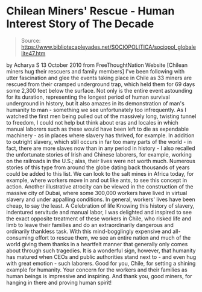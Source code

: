 # Chilean Miners' Rescue - Human Interest Story of The Decade

> Source: https://www.bibliotecapleyades.net/SOCIOPOLITICA/sociopol_globalelite47.htm

by Acharya S
13 October 2010
from
FreeThoughtNation Website
[Chilean miners hug their rescuers and family members] I've been following
with utter fascination and glee the events taking place in Chile as 33
miners are rescued from their cramped underground trap, which held them for
69 days some 2,300 feet below the surface.
Not only is the entire event astounding for its
duration, representing the longest period of human survival underground in
history, but it also amazes in its demonstration of man's humanity to man -
something we see unfortunately too infrequently.
As I watched the first men being pulled out of the massively long, twisting
tunnel to freedom, I could not help but think about eras and locales in
which manual laborers such as these would have been left to die as
expendable machinery - as in places where slavery has thrived, for example.
In addition to outright slavery, which still
occurs in far too many parts of the world - in fact, there are more slaves
now than in any period in history - I also recalled the unfortunate stories
of Irish and Chinese laborers, for example, working on the railroads in the
U.S.; alas, their lives were not worth much.
Numerous stories of this type from around the
globe dating back thousands of years could be added to this list. We can
look to the salt mines in Africa today, for example, where workers move in
and out like ants, to see this concept in action.
Another illustrative atrocity can be viewed in
the construction of the massive city of Dubai, where some 300,000 workers
have lived in virtual slavery and under appalling conditions.
In general,
workers' lives have been cheap, to say the least.
A Celebration of life
Knowing this history of slavery, indentured servitude and manual labor, I
was delighted and inspired to see the exact opposite treatment of these
workers in Chile, who risked life and limb to leave their families and do an
extraordinarily dangerous and ordinarily thankless task.
With this mind-bogglingly expensive and
all-consuming effort to rescue them, we see an entire nation and much of the
world giving them thanks in a heartfelt manner that generally only comes
about through such tragedies.
It is a wonderful sign, however, that humanity
has matured when CEOs and public authorities stand next to - and even hug
with great emotion - such laborers.
Good for you, Chile, for setting a shining example for humanity.
Your
concern for the workers and their families as human beings is impressive and
inspiring. And thank you, good miners, for hanging in there and proving
human spirit!
